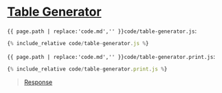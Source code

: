 # [Table Generator](code.zip)

`{{ page.path | replace:'code.md','' }}code/table-generator.js`:

```js
{% include_relative code/table-generator.js %}
```

`{{ page.path | replace:'code.md','' }}code/table-generator.print.js`:

```js
{% include_relative code/table-generator.print.js %}
```

> [Response](response/table-generator.js)
